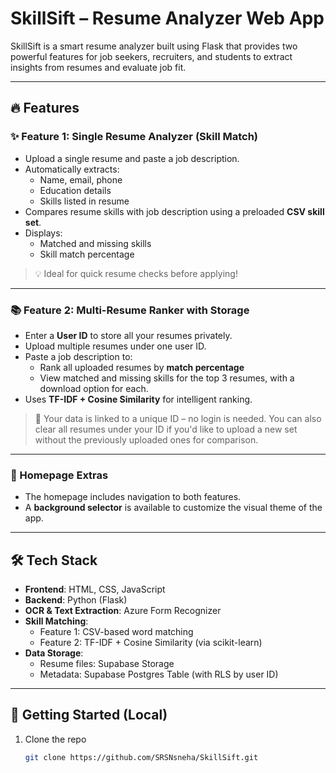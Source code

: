 # SkillSift – Resume Analyzer Web App

SkillSift is a smart resume analyzer built using Flask that provides two powerful features for job seekers, recruiters, and students to extract insights from resumes and evaluate job fit.

---

## 🔥 Features

### ✨ Feature 1: Single Resume Analyzer (Skill Match)
- Upload a single resume and paste a job description.
- Automatically extracts:
  - Name, email, phone
  - Education details
  - Skills listed in resume
- Compares resume skills with job description using a preloaded **CSV skill set**.
- Displays:
  - Matched and missing skills
  - Skill match percentage

> 💡 Ideal for quick resume checks before applying!

---

### 📚 Feature 2: Multi-Resume Ranker with Storage
- Enter a **User ID** to store all your resumes privately.
- Upload multiple resumes under one user ID.
- Paste a job description to:
  - Rank all uploaded resumes by **match percentage**
  - View matched and missing skills for the top 3 resumes, with a download option for each.
- Uses **TF-IDF + Cosine Similarity** for intelligent ranking.

> 📂 Your data is linked to a unique ID – no login is needed. You can also clear all resumes under your ID if you'd like to upload a new set without the previously uploaded ones for comparison.

---

### 🎨 Homepage Extras
- The homepage includes navigation to both features.
- A **background selector** is available to customize the visual theme of the app.

---

## 🛠️ Tech Stack

- **Frontend**: HTML, CSS, JavaScript
- **Backend**: Python (Flask)
- **OCR & Text Extraction**: Azure Form Recognizer
- **Skill Matching**:
  - Feature 1: CSV-based word matching
  - Feature 2: TF-IDF + Cosine Similarity (via scikit-learn)
- **Data Storage**:
  - Resume files: Supabase Storage
  - Metadata: Supabase Postgres Table (with RLS by user ID)

---

## 🚀 Getting Started (Local)

1. Clone the repo  
   ```bash
   git clone https://github.com/SRSNsneha/SkillSift.git
